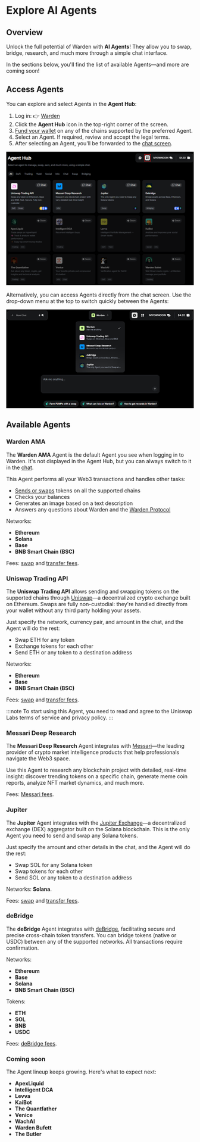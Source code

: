 ﻿---
sidebar_position: 6
---

# Explore AI Agents

## Overview

Unlock the full potential of Warden with **AI Agents**! They allow you to swap, bridge, research, and much more through a simple chat interface.

In the sections below, you'll find the list of available Agents—and more are coming soon!

## Access Agents

You can explore and select Agents in the **Agent Hub**:

1. Log in: 👉 [Warden](https://app.wardenprotocol.org)
2. Click the **Agent Hub** icon in the top-right corner of the screen.
3. [Fund your wallet](manage-assets#deposit-assets) on any of the chains supported by the preferred Agent.
3. Select an Agent. If required, review and accept the legal terms.
4. After selecting an Agent, you'll be forwarded to the [chat screen](use-the-chat).

![The Agent Hub in Warden](../../static/img/warden-app/explore-ai-agents-1.png)

Alternatively, you can access Agents directly from the chat screen. Use the drop-down menu at the top to switch quickly between the Agents:

![Manage AI chats in Warden](../../static/img/warden-app/use-the-chat-3.png)

## Available Agents

### Warden AMA

The **Warden AMA** Agent is the default Agent you see when logging in to Warden. It's not displayed in the Agent Hub, but you can always switch to it in the [chat](use-the-chat).

This Agent performs all your Web3 transactions and handles other tasks:

- [Sends or swaps](manage-assets#send-or-swap-assets) tokens on all the supported chains
- Checks your balances
- Generates an image based on a text description
- Answers any questions about Warden and the [Warden Protocol](https://docs.wardenprotocol.org)

Networks:

- **Ethereum**
- **Solana**
- **Base**
- **BNB Smart Chain (BSC)**

Fees: [swap](fees#swap-fees) and [transfer fees](fees#transfer-fees).

### Uniswap Trading API

The **Uniswap Trading API** allows sending and swapping tokens on the supported chains through [Uniswap](https://app.uniswap.org)—a decentralized crypto exchange built on Ethereum. Swaps are fully non-custodial: they're handled directly from your wallet without any third party holding your assets.

Just specify the network, currency pair, and amount in the chat, and the Agent will do the rest:

- Swap ETH for any token
- Exchange tokens for each other
- Send ETH or any token to a destination address

Networks:

- **Ethereum**
- **Base**
- **BNB Smart Chain (BSC)**

Fees: [swap](fees#swap-fees) and [transfer fees](fees#transfer-fees).

:::note
To start using this Agent, you need to read and agree to the Uniswap Labs terms of service and privacy policy.
:::

### Messari Deep Research

The **Messari Deep Research** Agent integrates with [Messari](https://messari.io)—the leading provider of crypto market intelligence products that help professionals navigate the Web3 space.

Use this Agent to research any blockchain project with detailed, real-time insight: discover trending tokens on a specific chain, generate meme coin reports, analyze NFT market dynamics, and much more.

Fees: [Messari fees](fees#messari-fees).

### Jupiter

The **Jupiter** Agent integrates with the [Jupiter Exchange](https://jup.ag)—a decentralized exchange (DEX) aggregator built on the Solana blockchain. This is the only Agent you need to send and swap any Solana tokens.

Just specify the amount and other details in the chat, and the Agent will do the rest:

- Swap SOL for any Solana token
- Swap tokens for each other
- Send SOL or any token to a destination address

Networks: **Solana**.

Fees: [swap](fees#swap-fees) and [transfer fees](fees#transfer-fees).

### deBridge

The **deBridge** Agent integrates with [deBridge](https://debridge.finance), facilitating secure and precise cross-chain token transfers. You can bridge tokens (native or USDC) between any of the supported networks. All transactions require confirmation.

Networks:

- **Ethereum**
- **Base**
- **Solana**
- **BNB Smart Chain (BSC)**

Tokens:

- **ETH**
- **SOL**
- **BNB**
- **USDC**

Fees: [deBridge fees](fees#debridge-fees).

### Coming soon

The Agent lineup keeps growing. Here's what to expect next:

- **ApexLiquid**
- **Intelligent DCA**
- **Levva**
- **KaiBot**
- **The Quantfather**
- **Venice**
- **WachAI**
- **Warden Bufett**
- **The Butler**
